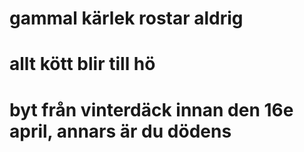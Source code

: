 # gammal kärlek rostar aldrig

# allt kött blir till hö

# byt från vinterdäck innan den 16e april, annars är du dödens
